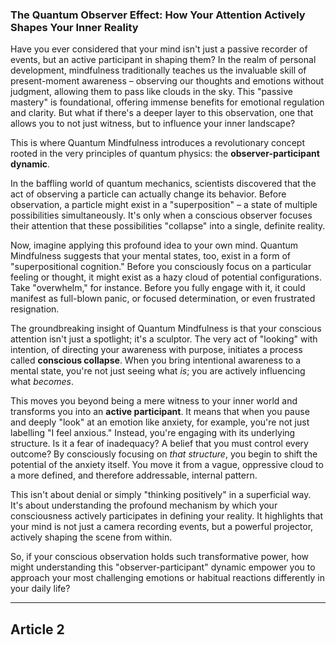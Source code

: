 ### The Quantum Observer Effect: How Your Attention Actively Shapes Your Inner Reality
Have you ever considered that your mind isn't just a passive recorder of events, but an active participant in shaping them? In the realm of personal development, mindfulness traditionally teaches us the invaluable skill of present-moment awareness – observing our thoughts and emotions without judgment, allowing them to pass like clouds in the sky. This "passive mastery" is foundational, offering immense benefits for emotional regulation and clarity. But what if there's a deeper layer to this observation, one that allows you to not just witness, but to influence your inner landscape?

This is where Quantum Mindfulness introduces a revolutionary concept rooted in the very principles of quantum physics: the **observer-participant dynamic**.

In the baffling world of quantum mechanics, scientists discovered that the act of observing a particle can actually change its behavior. Before observation, a particle might exist in a "superposition" – a state of multiple possibilities simultaneously. It's only when a conscious observer focuses their attention that these possibilities "collapse" into a single, definite reality.

Now, imagine applying this profound idea to your own mind. Quantum Mindfulness suggests that your mental states, too, exist in a form of "superpositional cognition." Before you consciously focus on a particular feeling or thought, it might exist as a hazy cloud of potential configurations. Take "overwhelm," for instance. Before you fully engage with it, it could manifest as full-blown panic, or focused determination, or even frustrated resignation.

The groundbreaking insight of Quantum Mindfulness is that your conscious attention isn't just a spotlight; it's a sculptor. The very act of "looking" with intention, of directing your awareness with purpose, initiates a process called **conscious collapse**. When you bring intentional awareness to a mental state, you're not just seeing what *is*; you are actively influencing what *becomes*.

This moves you beyond being a mere witness to your inner world and transforms you into an **active participant**. It means that when you pause and deeply "look" at an emotion like anxiety, for example, you're not just labelling "I feel anxious." Instead, you're engaging with its underlying structure. Is it a fear of inadequacy? A belief that you must control every outcome? By consciously focusing on *that structure*, you begin to shift the potential of the anxiety itself. You move it from a vague, oppressive cloud to a more defined, and therefore addressable, internal pattern.

This isn't about denial or simply "thinking positively" in a superficial way. It's about understanding the profound mechanism by which your consciousness actively participates in defining your reality. It highlights that your mind is not just a camera recording events, but a powerful projector, actively shaping the scene from within.

So, if your conscious observation holds such transformative power, how might understanding this "observer-participant" dynamic empower you to approach your most challenging emotions or habitual reactions differently in your daily life?

---

## Article 2